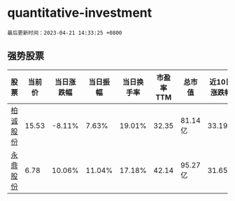 # quantitative-investment

`最后更新时间：2023-04-21 14:33:25 +0800`

## 强势股票

|股票|当前价|当日涨跌幅|当日振幅|当日换手率|市盈率TTM|总市值|近10日涨跌幅|
|----|----|----|----|----|----|----|----|
|[柏诚股份](https://xueqiu.com/S/SH601133)|15.53|-8.11%|7.63%|19.01%|32.35|81.14亿|33.19%|
|[永鼎股份](https://xueqiu.com/S/SH600105)|6.78|10.06%|11.04%|17.18%|42.14|95.27亿|31.65%|
